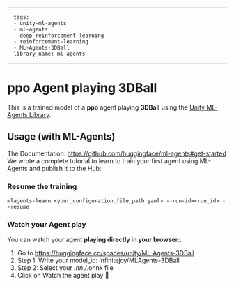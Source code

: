 
---
      tags:
      - unity-ml-agents
      - ml-agents
      - deep-reinforcement-learning
      - reinforcement-learning
      - ML-Agents-3DBall
      library_name: ml-agents
---
    
  # **ppo** Agent playing **3DBall**
  This is a trained model of a **ppo** agent playing **3DBall** using the [Unity ML-Agents Library](https://github.com/Unity-Technologies/ml-agents).
  
  ## Usage (with ML-Agents)
  The Documentation: https://github.com/huggingface/ml-agents#get-started
  We wrote a complete tutorial to learn to train your first agent using ML-Agents and publish it to the Hub:


  ### Resume the training
  ```
  mlagents-learn <your_configuration_file_path.yaml> --run-id=<run_id> --resume
  ```
  ### Watch your Agent play
  You can watch your agent **playing directly in your browser:**.
  
  1. Go to https://huggingface.co/spaces/unity/ML-Agents-3DBall
  2. Step 1: Write your model_id: infinitejoy/MLAgents-3DBall
  3. Step 2: Select your *.nn /*.onnx file
  4. Click on Watch the agent play 👀
  